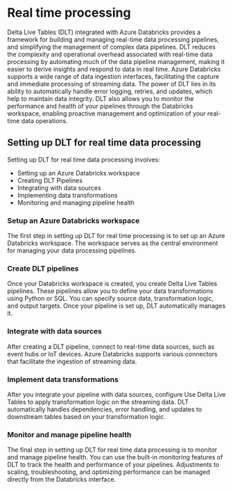 # Real time processing

Delta Live Tables (DLT) integrated with Azure Databricks provides a framework for building and managing real-time data processing pipelines, and simplifying the management of complex data pipelines. DLT reduces the complexity and operational overhead associated with real-time data processing by automating much of the data pipeline management, making it easier to derive insights and respond to data in real time. Azure Databricks supports a wide range of data ingestion interfaces, facilitating the capture and immediate processing of streaming data. The power of DLT lies in its ability to automatically handle error logging, retries, and updates, which help to maintain data integrity. DLT also allows you to monitor the performance and health of your pipelines through the Databricks workspace, enabling proactive management and optimization of your real-time data operations.

## Setting up DLT for real time data processing
Setting up DLT for real time data processing involves:

- Setting up an Azure Databricks workspace
- Creating DLT Pipelines
- Integrating with data sources
- Implementing data transformations
- Monitoring and managing pipeline health

### Setup an Azure Databricks workspace
The first step in setting up DLT for real time processing is to set up an Azure Databricks workspace. The workspace serves as the central environment for managing your data processing pipelines.

### Create DLT pipelines
Once your Databricks workspace is created, you create Delta Live Tables pipelines. These pipelines allow you to define your data transformations using Python or SQL. You can specify source data, transformation logic, and output targets. Once your pipeline is set up, DLT automatically manages it.

### Integrate with data sources
After creating a DLT pipeline, connect to real-time data sources, such as event hubs or IoT devices. Azure Databricks supports various connectors that facilitate the ingestion of streaming data.

### Implement data transformations
After you integrate your pipeline with data sources, configure Use Delta Live Tables to apply transformation logic on the streaming data. DLT automatically handles dependencies, error handling, and updates to downstream tables based on your transformation logic.

### Monitor and manage pipeline health

The final step in setting up DLT for real time data processing is to monitor and manage pipeline health. You can use the built-in monitoring features of DLT to track the health and performance of your pipelines. Adjustments to scaling, troubleshooting, and optimizing performance can be managed directly from the Databricks interface.
